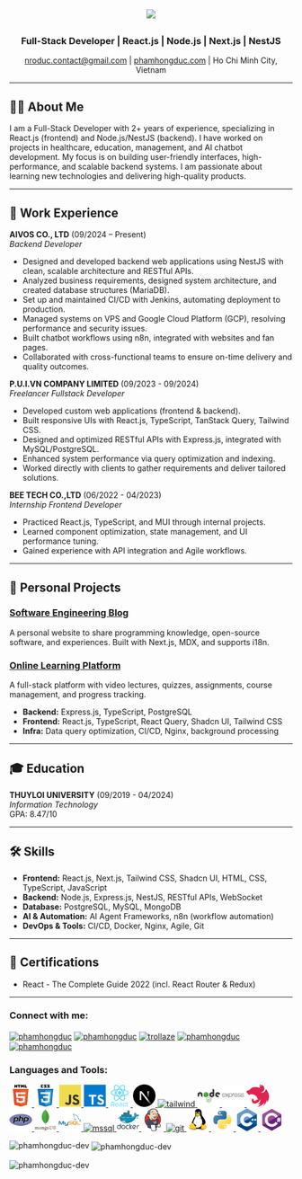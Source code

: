 <!-- PROFILE HEADER -->
<h1 align="center">
    <img src="https://readme-typing-svg.herokuapp.com/?font=Righteous&size=35&center=true&vCenter=true&width=560&height=70&duration=4000&lines=Hi+There!+👋;+I'm+Pham+Hong+Duc!;Full-Stack+Developer+from+Vietnam" />
</h1>
<h3 align="center">Full-Stack Developer | React.js | Node.js | Next.js | NestJS</h3>

<p align="center">
  <a href="mailto:nroduc.contact@gmail.com">nroduc.contact@gmail.com</a> |
  <a href="https://phamhongduc.com">phamhongduc.com</a> |
  Ho Chi Minh City, Vietnam
</p>

---

## 🧑‍💻 About Me

I am a Full-Stack Developer with 2+ years of experience, specializing in React.js (frontend) and Node.js/NestJS (backend). I have worked on projects in healthcare, education, management, and AI chatbot development. My focus is on building user-friendly interfaces, high-performance, and scalable backend systems. I am passionate about learning new technologies and delivering high-quality products.

---

## 💼 Work Experience

**AIVOS CO., LTD** (09/2024 – Present)  
_Backend Developer_

- Designed and developed backend web applications using NestJS with clean, scalable architecture and RESTful APIs.
- Analyzed business requirements, designed system architecture, and created database structures (MariaDB).
- Set up and maintained CI/CD with Jenkins, automating deployment to production.
- Managed systems on VPS and Google Cloud Platform (GCP), resolving performance and security issues.
- Built chatbot workflows using n8n, integrated with websites and fan pages.
- Collaborated with cross-functional teams to ensure on-time delivery and quality outcomes.

**P.U.I.VN COMPANY LIMITED** (09/2023 - 09/2024)  
_Freelancer Fullstack Developer_

- Developed custom web applications (frontend & backend).
- Built responsive UIs with React.js, TypeScript, TanStack Query, Tailwind CSS.
- Designed and optimized RESTful APIs with Express.js, integrated with MySQL/PostgreSQL.
- Enhanced system performance via query optimization and indexing.
- Worked directly with clients to gather requirements and deliver tailored solutions.

**BEE TECH CO.,LTD** (06/2022 - 04/2023)  
_Internship Frontend Developer_

- Practiced React.js, TypeScript, and MUI through internal projects.
- Learned component optimization, state management, and UI performance tuning.
- Gained experience with API integration and Agile workflows.

---

## 🚀 Personal Projects

### [Software Engineering Blog](https://phamhongduc.com)

A personal website to share programming knowledge, open-source software, and experiences. Built with Next.js, MDX, and supports i18n.

### [Online Learning Platform](https://learning.phamhongduc.com)

A full-stack platform with video lectures, quizzes, assignments, course management, and progress tracking.

- **Backend:** Express.js, TypeScript, PostgreSQL
- **Frontend:** React.js, TypeScript, React Query, Shadcn UI, Tailwind CSS
- **Infra:** Data query optimization, CI/CD, Nginx, background processing

---

## 🎓 Education

**THUYLOI UNIVERSITY** (09/2019 - 04/2024)  
_Information Technology_  
GPA: 8.47/10

---

## 🛠️ Skills

- **Frontend:** React.js, Next.js, Tailwind CSS, Shadcn UI, HTML, CSS, TypeScript, JavaScript
- **Backend:** Node.js, Express.js, NestJS, RESTful APIs, WebSocket
- **Database:** PostgreSQL, MySQL, MongoDB
- **AI & Automation:** AI Agent Frameworks, n8n (workflow automation)
- **DevOps & Tools:** CI/CD, Docker, Nginx, Agile, Git

---

## 📜 Certifications

- React - The Complete Guide 2022 (incl. React Router & Redux)

---

<!-- SOCIALS & STATS (unchanged) -->
<h3 align="left">Connect with me:</h3>
<p align="left">
<a href="https://dev.to/phamhongduc" target="blank"><img align="center" src="https://raw.githubusercontent.com/rahuldkjain/github-profile-readme-generator/master/src/images/icons/Social/devto.svg" alt="phamhongduc" height="30" width="40" /></a>
<a href="https://linkedin.com/in/phamhongduc" target="blank"><img align="center" src="https://raw.githubusercontent.com/rahuldkjain/github-profile-readme-generator/master/src/images/icons/Social/linked-in-alt.svg" alt="phamhongduc" height="30" width="40" /></a>
<a href="https://fb.com/trollaze" target="blank"><img align="center" src="https://raw.githubusercontent.com/rahuldkjain/github-profile-readme-generator/master/src/images/icons/Social/facebook.svg" alt="trollaze" height="30" width="40" /></a>
<a href="https://dribbble.com/phamhongduc" target="blank"><img align="center" src="https://raw.githubusercontent.com/rahuldkjain/github-profile-readme-generator/master/src/images/icons/Social/dribbble.svg" alt="phamhongduc" height="30" width="40" /></a>
<a href="https://www.hackerrank.com/phamhongduc" target="blank"><img align="center" src="https://raw.githubusercontent.com/rahuldkjain/github-profile-readme-generator/master/src/images/icons/Social/hackerrank.svg" alt="phamhongduc" height="30" width="40" /></a>
</p>

<h3 align="left">Languages and Tools:</h3>
<p align="left">

  <!-- Frontend -->
  <a href="https://www.w3.org/html/" target="_blank" rel="noreferrer">
    <img src="https://raw.githubusercontent.com/devicons/devicon/master/icons/html5/html5-original-wordmark.svg" alt="html5" width="40" height="40"/>
  </a>
  <a href="https://www.w3schools.com/css/" target="_blank" rel="noreferrer">
    <img src="https://raw.githubusercontent.com/devicons/devicon/master/icons/css3/css3-original-wordmark.svg" alt="css3" width="40" height="40"/>
  </a>
  <a href="https://developer.mozilla.org/en-US/docs/Web/JavaScript" target="_blank" rel="noreferrer">
    <img src="https://raw.githubusercontent.com/devicons/devicon/master/icons/javascript/javascript-original.svg" alt="javascript" width="40" height="40"/>
  </a>
  <a href="https://www.typescriptlang.org/" target="_blank" rel="noreferrer">
    <img src="https://raw.githubusercontent.com/devicons/devicon/master/icons/typescript/typescript-original.svg" alt="typescript" width="40" height="40"/>
  </a>
  <a href="https://reactjs.org/" target="_blank" rel="noreferrer">
    <img src="https://raw.githubusercontent.com/devicons/devicon/master/icons/react/react-original-wordmark.svg" alt="react" width="40" height="40"/>
  </a>
  <a href="https://nextjs.org" target="_blank" rel="noreferrer">
    <img src="https://raw.githubusercontent.com/devicons/devicon/master/icons/nextjs/nextjs-original.svg" alt="nextjs" width="40" height="40"/>
  </a>
  <a href="https://tailwindcss.com/" target="_blank" rel="noreferrer">
    <img src="https://www.vectorlogo.zone/logos/tailwindcss/tailwindcss-icon.svg" alt="tailwind" width="40" height="40"/>
  </a>

  <!-- Backend -->
  <a href="https://nodejs.org" target="_blank" rel="noreferrer">
    <img src="https://raw.githubusercontent.com/devicons/devicon/master/icons/nodejs/nodejs-original-wordmark.svg" alt="nodejs" width="40" height="40"/>
  </a>
  <a href="https://expressjs.com" target="_blank" rel="noreferrer">
    <img src="https://raw.githubusercontent.com/devicons/devicon/master/icons/express/express-original-wordmark.svg" alt="express" width="40" height="40"/>
  </a>
  <a href="https://docs.nestjs.com" target="_blank" rel="noreferrer">
    <img src="https://raw.githubusercontent.com/devicons/devicon/master/icons/nestjs/nestjs-original.svg" alt="nestjs" width="40" height="40"/>
  </a>
  <a href="https://www.php.net" target="_blank" rel="noreferrer">
    <img src="https://raw.githubusercontent.com/devicons/devicon/master/icons/php/php-original.svg" alt="php" width="40" height="40"/>
  </a>

  <!-- Databases -->
  <a href="https://www.mongodb.com/" target="_blank" rel="noreferrer">
    <img src="https://raw.githubusercontent.com/devicons/devicon/master/icons/mongodb/mongodb-original-wordmark.svg" alt="mongodb" width="40" height="40"/>
  </a>
  <a href="https://www.mysql.com/" target="_blank" rel="noreferrer">
    <img src="https://raw.githubusercontent.com/devicons/devicon/master/icons/mysql/mysql-original-wordmark.svg" alt="mysql" width="40" height="40"/>
  </a>
  <a href="https://www.microsoft.com/en-us/sql-server" target="_blank" rel="noreferrer">
    <img src="https://www.svgrepo.com/show/303229/microsoft-sql-server-logo.svg" alt="mssql" width="40" height="40"/>
  </a>

  <!-- DevOps & Tools -->
  <a href="https://www.docker.com/" target="_blank" rel="noreferrer">
    <img src="https://raw.githubusercontent.com/devicons/devicon/master/icons/docker/docker-original-wordmark.svg" alt="docker" width="40" height="40"/>
  </a>
  <a href="https://www.jenkins.io" target="_blank" rel="noreferrer">
    <img src="https://raw.githubusercontent.com/devicons/devicon/master/icons/jenkins/jenkins-original.svg" alt="jenkins" width="40" height="40"/>
  </a>
  <a href="https://git-scm.com/" target="_blank" rel="noreferrer">
    <img src="https://www.vectorlogo.zone/logos/git-scm/git-scm-icon.svg" alt="git" width="40" height="40"/>
  </a>
  <a href="https://www.linux.org/" target="_blank" rel="noreferrer">
    <img src="https://raw.githubusercontent.com/devicons/devicon/master/icons/linux/linux-original.svg" alt="linux" width="40" height="40"/>
  </a>

  <!-- Other Languages -->
  <a href="https://www.python.org" target="_blank" rel="noreferrer">
    <img src="https://raw.githubusercontent.com/devicons/devicon/master/icons/python/python-original.svg" alt="python" width="40" height="40"/>
  </a>
  <a href="https://www.w3schools.com/cpp/" target="_blank" rel="noreferrer">
    <img src="https://raw.githubusercontent.com/devicons/devicon/master/icons/cplusplus/cplusplus-original.svg" alt="cplusplus" width="40" height="40"/>
  </a>
  <a href="https://www.w3schools.com/cs/" target="_blank" rel="noreferrer">
    <img src="https://raw.githubusercontent.com/devicons/devicon/master/icons/csharp/csharp-original.svg" alt="csharp" width="40" height="40"/>
  </a>

</p>

<p><img align="left" src="https://github-readme-stats.vercel.app/api/top-langs?username=phamhongduc-dev&show_icons=true&locale=en&layout=compact" alt="phamhongduc-dev" /></p>

<p>&nbsp;<img align="center" src="https://github-readme-stats.vercel.app/api?username=phamhongduc-dev&show_icons=true&locale=en" alt="phamhongduc-dev" /></p>

<p><img align="center" src="https://github-readme-streak-stats.herokuapp.com/?user=phamhongduc-dev&" alt="phamhongduc-dev" /></p>
